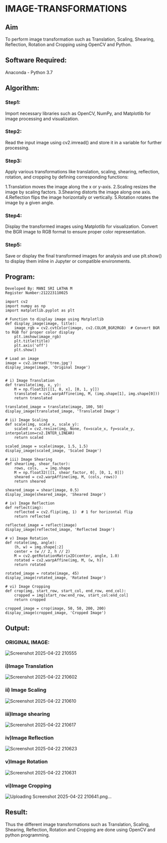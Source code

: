 # IMAGE-TRANSFORMATIONS


## Aim
To perform image transformation such as Translation, Scaling, Shearing, Reflection, Rotation and Cropping using OpenCV and Python.

## Software Required:
Anaconda - Python 3.7

## Algorithm:
### Step1:

Import necessary libraries such as OpenCV, NumPy, and Matplotlib for image processing and visualization.

### Step2:

Read the input image using cv2.imread() and store it in a variable for further processing.

### Step3:

Apply various transformations like translation, scaling, shearing, reflection, rotation, and cropping by defining corresponding functions:

1.Translation moves the image along the x or y-axis.
2.Scaling resizes the image by scaling factors.
3.Shearing distorts the image along one axis.
4.Reflection flips the image horizontally or vertically.
5.Rotation rotates the image by a given angle.

### Step4:
Display the transformed images using Matplotlib for visualization. Convert the BGR image to RGB format to ensure proper color representation.

### Step5:
Save or display the final transformed images for analysis and use plt.show() to display them inline in Jupyter or compatible environments.

## Program:
```
Developed By: MANI SRI LATHA M
Register Number:212223110025
```
```
import cv2
import numpy as np
import matplotlib.pyplot as plt

# Function to display image using Matplotlib
def display_image(image, title):
    image_rgb = cv2.cvtColor(image, cv2.COLOR_BGR2RGB)  # Convert BGR to RGB for proper color display
    plt.imshow(image_rgb)
    plt.title(title)
    plt.axis('off')
    plt.show()

# Load an image
image = cv2.imread('tree.jpg')
display_image(image, 'Original Image')


# i) Image Translation
def translate(img, x, y):
    M = np.float32([[1, 0, x], [0, 1, y]])
    translated = cv2.warpAffine(img, M, (img.shape[1], img.shape[0]))
    return translated

translated_image = translate(image, 100, 50)
display_image(translated_image, 'Translated Image')

# ii) Image Scaling
def scale(img, scale_x, scale_y):
    scaled = cv2.resize(img, None, fx=scale_x, fy=scale_y, interpolation=cv2.INTER_LINEAR)
    return scaled

scaled_image = scale(image, 1.5, 1.5)
display_image(scaled_image, 'Scaled Image')

# iii) Image Shearing
def shear(img, shear_factor):
    rows, cols, _ = img.shape
    M = np.float32([[1, shear_factor, 0], [0, 1, 0]])
    sheared = cv2.warpAffine(img, M, (cols, rows))
    return sheared

sheared_image = shear(image, 0.5)
display_image(sheared_image, 'Sheared Image')

# iv) Image Reflection
def reflect(img):
    reflected = cv2.flip(img, 1)  # 1 for horizontal flip
    return reflected

reflected_image = reflect(image)
display_image(reflected_image, 'Reflected Image')

# v) Image Rotation
def rotate(img, angle):
    (h, w) = img.shape[:2]
    center = (w // 2, h // 2)
    M = cv2.getRotationMatrix2D(center, angle, 1.0)
    rotated = cv2.warpAffine(img, M, (w, h))
    return rotated

rotated_image = rotate(image, 45)
display_image(rotated_image, 'Rotated Image')

# vi) Image Cropping
def crop(img, start_row, start_col, end_row, end_col):
    cropped = img[start_row:end_row, start_col:end_col]
    return cropped

cropped_image = crop(image, 50, 50, 200, 200)
display_image(cropped_image, 'Cropped Image')

```

## Output:

### ORIGINAL IMAGE:
![Screenshot 2025-04-22 210555](https://github.com/user-attachments/assets/c300afda-4878-4385-9fbf-07b01aaaf9a8)


### i)Image Translation
![Screenshot 2025-04-22 210602](https://github.com/user-attachments/assets/c3b0c7d1-b5c9-4208-83aa-babc8a5f1037)



### ii) Image Scaling
![Screenshot 2025-04-22 210610](https://github.com/user-attachments/assets/2d49f505-8a8d-4fd9-b24c-40ae36131599)




### iii)Image shearing
![Screenshot 2025-04-22 210617](https://github.com/user-attachments/assets/b499b9fc-af74-4651-bbca-6f1a29897d43)



### iv)Image Reflection
![Screenshot 2025-04-22 210623](https://github.com/user-attachments/assets/ea3c0cae-4624-4459-a0e7-e7ae78afa681)


### v)Image Rotation
![Screenshot 2025-04-22 210631](https://github.com/user-attachments/assets/8d81d163-adde-46a6-bf28-545bc8eaa104)




### vi)Image Cropping
![Uploading Screenshot 2025-04-22 210641.png…]()




## Result: 

Thus the different image transformations such as Translation, Scaling, Shearing, Reflection, Rotation and Cropping are done using OpenCV and python programming.
